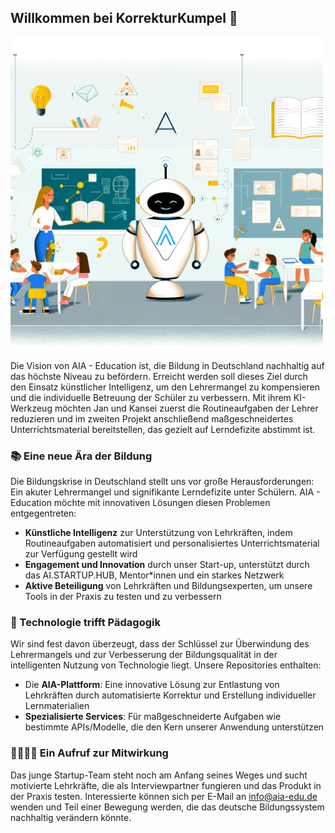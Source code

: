 ## Willkommen bei KorrekturKumpel 👋

<img src="https://raw.githubusercontent.com/AIA-Education/.github/main/profile/aia-education-ilustration.webp" width="500">

Die Vision von AIA - Education ist, die Bildung in Deutschland nachhaltig auf das höchste Niveau zu befördern. Erreicht werden soll dieses Ziel durch den Einsatz künstlicher Intelligenz, um den Lehrermangel zu kompensieren und die individuelle Betreuung der Schüler zu verbessern. Mit ihrem KI-Werkzeug möchten Jan und Kansei zuerst die Routineaufgaben der Lehrer reduzieren und im zweiten Projekt anschließend maßgeschneidertes Unterrichtsmaterial bereitstellen, das gezielt auf Lerndefizite abstimmt ist.  

### 📚 Eine neue Ära der Bildung

Die Bildungskrise in Deutschland stellt uns vor große Herausforderungen: Ein akuter Lehrermangel und signifikante Lerndefizite unter Schülern. AIA - Education möchte mit innovativen Lösungen diesen Problemen entgegentreten:

- **Künstliche Intelligenz** zur Unterstützung von Lehrkräften, indem Routineaufgaben automatisiert und personalisiertes Unterrichtsmaterial zur Verfügung gestellt wird
- **Engagement und Innovation** durch unser Start-up, unterstützt durch das AI.STARTUP.HUB, Mentor*innen und ein starkes Netzwerk
- **Aktive Beteiligung** von Lehrkräften und Bildungsexperten, um unsere Tools in der Praxis zu testen und zu verbessern

### 🤖 Technologie trifft Pädagogik

Wir sind fest davon überzeugt, dass der Schlüssel zur Überwindung des Lehrermangels und zur Verbesserung der Bildungsqualität in der intelligenten Nutzung von Technologie liegt. Unsere Repositories enthalten:

- Die **AIA-Plattform**: Eine innovative Lösung zur Entlastung von Lehrkräften durch automatisierte Korrektur und Erstellung individueller Lernmaterialien
- **Spezialisierte Services**: Für maßgeschneiderte Aufgaben wie bestimmte APIs/Modelle, die den Kern unserer Anwendung unterstützen

### 👨‍🏫👩‍🏫 Ein Aufruf zur Mitwirkung

Das junge Startup-Team steht noch am Anfang seines Weges und sucht motivierte Lehrkräfte, die als Interviewpartner fungieren und das Produkt in der Praxis testen. Interessierte können sich per E-Mail an info@aia-edu.de wenden und Teil einer Bewegung werden, die das deutsche Bildungssystem nachhaltig verändern könnte. 

